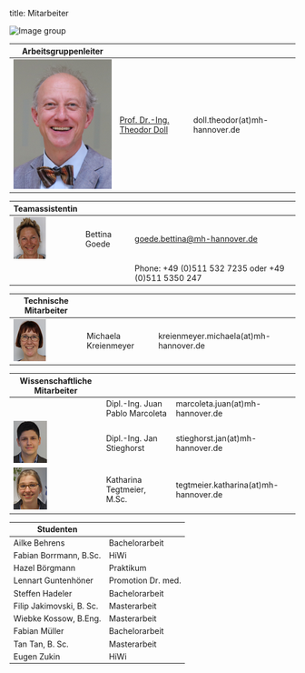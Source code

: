 title: Mitarbeiter

![Image group](Gruppe.png)

|Arbeitsgruppenleiter|                |     |
|--------------|---------------|----|
|![Image Theo Doll](Doll2.png)|[Prof. Dr.-Ing. Theodor Doll](pagedoll.html)|	doll.theodor(at)mh-hannover.de|   



|Teamassistentin|                     |      |
|--------------|---------------------|------|
|![Image Bettina Goede](Betti.png) | Bettina Goede	|	goede.bettina@mh-hannover.de     |
|    |   |Phone: +49 (0)511 532 7235 oder +49 (0)511 5350 247|

|Technische Mitarbeiter|                     |      |
|--------------|---------------------|------|
|![Image Michaela Kreienmeyer](Michaela.png) | Michaela Kreienmeyer	|	kreienmeyer.michaela(at)mh-hannover.de     |


|Wissenschaftliche Mitarbeiter|             |    |
|---------|------|------|
|   |Dipl.-Ing. Juan Pablo Marcoleta | marcoleta.juan(at)mh-hannover.de|
|![Image Jan Stieghorst ](Jan.png) |  Dipl.-Ing. Jan Stieghorst|	stieghorst.jan(at)mh-hannover.de|    
|![Image Katharina Tegtmeier](Katharina.png)  | Katharina Tegtmeier, M.Sc. 	|	tegtmeier.katharina(at)mh-hannover.de | 


|Studenten|             |
|-----------|-------------|
|Ailke Behrens| Bachelorarbeit|
|Fabian Borrmann, B.Sc. | HiWi|
|Hazel Börgmann| Praktikum|
|Lennart Guntenhöner |Promotion Dr. med. |
|Steffen Hadeler | Bachelorarbeit|
|Filip Jakimovski, B. Sc.| Masterarbeit|
|Wiebke Kossow, B.Eng. |  Masterarbeit|
|Fabian Müller|Bachelorarbeit|
|Tan Tan, B. Sc.| Masterarbeit|
|Eugen Zukin | HiWi |


